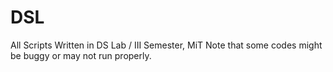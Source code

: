 # DSL
All Scripts Written in DS Lab / III Semester, MiT  Note that some codes might be buggy or may not run properly.
